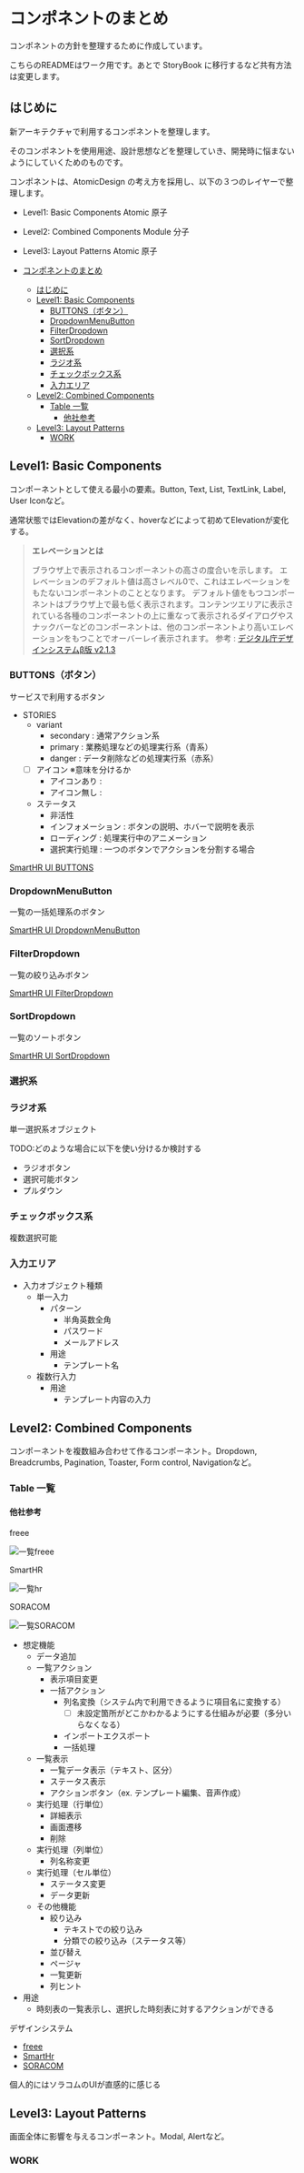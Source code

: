 # コンポネントのまとめ

コンポネントの方針を整理するために作成しています。

こちらのREADMEはワーク用です。あとで StoryBook に移行するなど共有方法は変更します。

## はじめに

新アーキテクチャで利用するコンポネントを整理します。

そのコンポネントを使用用途、設計思想などを整理していき、開発時に悩まないようにしていくためのものです。

コンポネントは、AtomicDesign の考え方を採用し、以下の３つのレイヤーで整理します。

- Level1: Basic Components Atomic 原子
- Level2: Combined Components Module 分子
- Level3: Layout Patterns Atomic 原子




- [コンポネントのまとめ](#コンポネントのまとめ)
  - [はじめに](#はじめに)
  - [Level1: Basic Components](#level1-basic-components)
    - [BUTTONS（ボタン）](#buttonsボタン)
    - [DropdownMenuButton](#dropdownmenubutton)
    - [FilterDropdown](#filterdropdown)
    - [SortDropdown](#sortdropdown)
    - [選択系](#選択系)
    - [ラジオ系](#ラジオ系)
    - [チェックボックス系](#チェックボックス系)
    - [入力エリア](#入力エリア)
  - [Level2: Combined Components](#level2-combined-components)
    - [Table 一覧](#table-一覧)
      - [他社参考](#他社参考)
  - [Level3: Layout Patterns](#level3-layout-patterns)
    - [WORK](#work)


## Level1: Basic Components

コンポーネントとして使える最小の要素。Button, Text, List, TextLink, Label, User Iconなど。 

通常状態ではElevationの差がなく、hoverなどによって初めてElevationが変化する。

> **エレベーションとは**
> 
> ブラウザ上で表示されるコンポーネントの高さの度合いを示します。
> エレベーションのデフォルト値は高さレベル0で、これはエレベーションをもたないコンポーネントのこととなります。
> デフォルト値をもつコンポーネントはブラウザ上で最も低く表示されます。コンテンツエリアに表示されている各種のコンポーネントの上に重なって表示されるダイアログやスナックバーなどのコンポーネントは、他のコンポーネントより高いエレベーションをもつことでオーバーレイ表示されます。
> 参考 : [デジタル庁デザインシステムβ版 v2.1.3](https://design.digital.go.jp/foundations/elevation/)
>

### BUTTONS（ボタン）

サービスで利用するボタン

- STORIES
  - variant
    - secondary : 通常アクション系
    - primary : 業務処理などの処理実行系（青系）
    - danger : データ削除などの処理実行系（赤系）
  - [ ] アイコン ※意味を分けるか
    - アイコンあり :
    - アイコン無し :
  - ステータス
    - 非活性
    - インフォメーション : ボタンの説明、ホバーで説明を表示
    - ローディング : 処理実行中のアニメーション
    - 選択実行処理 : 一つのボタンでアクションを分割する場合

[SmartHR UI BUTTONS](https://story.smarthr-ui.dev/?path=/docs/buttons%EF%BC%88%E3%83%9C%E3%82%BF%E3%83%B3%EF%BC%89-button--docs&globals=backgrounds.grid:!false;)

### DropdownMenuButton

一覧の一括処理系のボタン

[SmartHR UI DropdownMenuButton](https://story.smarthr-ui.dev/?path=/docs/buttons%EF%BC%88%E3%83%9C%E3%82%BF%E3%83%B3%EF%BC%89-dropdownmenubutton--docs&globals=backgrounds.grid:!false;)

### FilterDropdown

一覧の絞り込みボタン

[SmartHR UI FilterDropdown](https://story.smarthr-ui.dev/?path=/docs/buttons%EF%BC%88%E3%83%9C%E3%82%BF%E3%83%B3%EF%BC%89-filterdropdown--docs&globals=backgrounds.grid:!false;)

### SortDropdown

一覧のソートボタン

[SmartHR UI SortDropdown](https://story.smarthr-ui.dev/?path=/docs/buttons%EF%BC%88%E3%83%9C%E3%82%BF%E3%83%B3%EF%BC%89-sortdropdown--docs)

### 選択系

### ラジオ系

単一選択系オブジェクト

TODO:どのような場合に以下を使い分けるか検討する

- ラジオボタン
- 選択可能ボタン
- プルダウン

### チェックボックス系

複数選択可能

### 入力エリア

- 入力オブジェクト種類
  - 単一入力
    - パターン
      - 半角英数全角
      - パスワード
      - メールアドレス
    - 用途
      - テンプレート名
  - 複数行入力
    - 用途
      - テンプレート内容の入力

## Level2: Combined Components

コンポーネントを複数組み合わせて作るコンポーネント。Dropdown, Breadcrumbs, Pagination, Toaster, Form control, Navigationなど。
  
### Table 一覧

#### 他社参考

freee

![一覧freee](./assets/sample-一覧freee.png)

SmartHR

![一覧hr](./assets/sample-一覧hr.png)

SORACOM

![一覧SORACOM](./assets/sample-一覧sora.png)


- 想定機能
  - データ追加
  - 一覧アクション
    - 表示項目変更
    - 一括アクション
      - 列名変換（システム内で利用できるように項目名に変換する）
        - [ ] 未設定箇所がどこかわかるようにする仕組みが必要（多分いらなくなる）
      - インポートエクスポート
      - 一括処理
  - 一覧表示
    - 一覧データ表示（テキスト、区分）
    - ステータス表示
    - アクションボタン（ex. テンプレート編集、音声作成）
  - 実行処理（行単位）
    - 詳細表示
    - 画面遷移
    - 削除
  - 実行処理（列単位）
    - 列名称変更
  - 実行処理（セル単位）
    - ステータス変更
    - データ更新
  - その他機能
    - 絞り込み
      - テキストでの絞り込み
      - 分類での絞り込み（ステータス等）
    - 並び替え
    - ページャ
    - 一覧更新
    - 列ヒント
- 用途
  - 時刻表の一覧表示し、選択した時刻表に対するアクションができる

デザインシステム

- [freee](https://vibes.freee.co.jp/?path=/docs/examples-collection--docs)
- [SmartHr](https://story.smarthr-ui.dev/?path=/story/smarthr-patterns_%E3%82%88%E3%81%8F%E3%81%82%E3%82%8B%E3%83%86%E3%83%BC%E3%83%96%E3%83%AB--default)
- [SORACOM](https://design.soracom.io/design-system/elements/datatable/)

個人的にはソラコムのUIが直感的に感じる

## Level3: Layout Patterns

画面全体に影響を与えるコンポーネント。Modal, Alertなど。

### WORK
